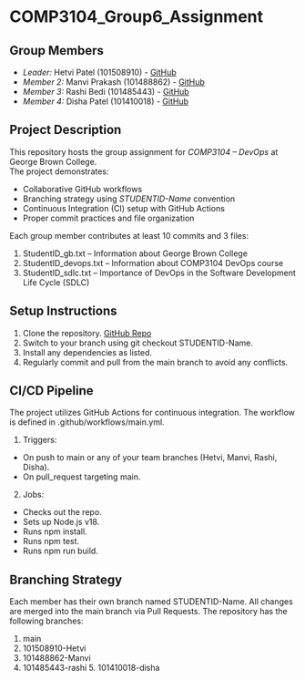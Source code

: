 # COMP3104_Group6_Assignment

## Group Members
- *Leader:* Hetvi Patel (101508910) - [GitHub](https://github.com/hetvi0305)
- *Member 2:* Manvi Prakash (101488862) - [GitHub](https://github.com/ManviPrakash)
- *Member 3:* Rashi Bedi (101485443) - [GitHub](https://github.com/rashibedi)
- *Member 4:* Disha Patel (101410018) - [GitHub](https://github.com/disha2117)

## Project Description
This repository hosts the group assignment for *COMP3104 – DevOps* at George Brown College.  
The project demonstrates:
- Collaborative GitHub workflows
- Branching strategy using *STUDENTID-Name* convention
- Continuous Integration (CI) setup with GitHub Actions
- Proper commit practices and file organization

Each group member contributes at least 10 commits and 3 files:
1. StudentID_gb.txt – Information about George Brown College  
2. StudentID_devops.txt – Information about COMP3104 DevOps course  
3. StudentID_sdlc.txt – Importance of DevOps in the Software Development Life Cycle (SDLC)

## Setup Instructions
1. Clone the repository. [GitHub Repo](https://github.com/hetvi0305/COMP3104_Group6_Assignment) 
2. Switch to your branch using git checkout STUDENTID-Name.
3. Install any dependencies as listed.
4. Regularly commit and pull from the main branch to avoid any conflicts.

## CI/CD Pipeline
The project utilizes GitHub Actions for continuous integration. The workflow is defined in .github/workflows/main.yml.

1. Triggers:

- On push to main or any of your team branches (Hetvi, Manvi, Rashi, Disha).
- On pull_request targeting main.

2. Jobs:

- Checks out the repo.
- Sets up Node.js v18.
- Runs npm install.
- Runs npm test.
- Runs npm run build.

## Branching Strategy
Each member has their own branch named STUDENTID-Name. All changes are merged into the main branch via Pull Requests.
The repository has the following branches:
1. main
2. 101508910-Hetvi
3. 101488862-Manvi
4. 101485443-rashi
5. 101410018-disha